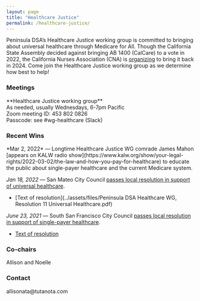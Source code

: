 ```yaml
---
layout: page
title: "Healthcare Justice"
permalink: /healthcare-justice/
---
```

Peninsula DSA’s Healthcare Justice working group is committed to bringing about universal healthcare through Medicare for All. Though the California State Assembly decided against bringing AB 1400 (CalCare) to a vote in 2022, the California Nurses Association (CNA) is [organizing](https://www.nationalnursesunited.org/calcare) to bring it back in 2024. Come join the Healthcare Justice working group as we determine how best to help!


<h3>Meetings</h3>
**Healthcare Justice working group**
<br>As needed, usually Wednesdays, 6-7pm Pacific
<br>Zoom meeting ID: 453 802 0826
<br>Passcode: see #wg-healthcare (Slack)

<h3>Recent Wins</h3>
*Mar 2, 2022* — Longtime Healthcare Justice WG comrade James Mahon [appears on KALW radio show](https://www.kalw.org/show/your-legal-rights/2022-03-02/the-law-and-how-you-pay-for-healthcare) to educate the public about single-payer healthcare and the current Medicare system.

*Jan 18, 2022* — San Mateo City Council [passes local resolution in support of universal healthcare](https://patch.com/california/sanmateo/san-mateo-city-council-signals-support-universal-healthcare).
* [Text of resolution](../assets/files/Peninsula DSA Healthcare WG, Resolution 11 Universal Healthcare.pdf)

*June 23, 2021* — South San Francisco City Council [passes local resolution in support of single-payer healthcare](https://www.smdailyjournal.com/news/local/south-san-francisco-council-supports-single-payer-health-effort/article_db5cb4ec-d7e3-11eb-9efe-6b9ca400d1e6.html).
* [Text of resolution](http://www.medicare4allresolutions.org/wp-content/uploads/2021/08/South-San-Francisco-Reso-127-2021-21-525-2.pdf)

<h3>Co-chairs</h3>
Allison and Noelle

<h3>Contact</h3>
allisonata@tutanota.com
